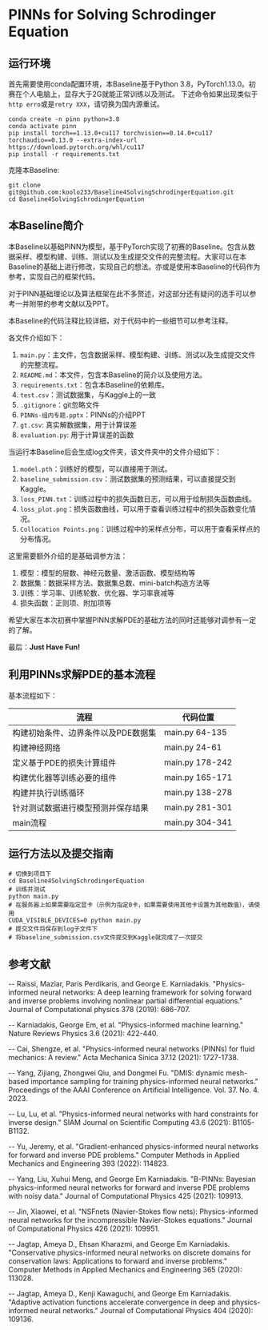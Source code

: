 # PINNs for Solving Schrodinger Equation

## 运行环境

首先需要使用conda配置环境，本Baseline基于Python 3.8，PyTorch1.13.0。初赛在个人电脑上，显存大于2G就能正常训练以及测试。
下述命令如果出现类似于`http erro`或是`retry XXX`，请切换为国内源重试。

```commandline
conda create -n pinn python=3.8
conda activate pinn
pip install torch==1.13.0+cu117 torchvision==0.14.0+cu117 torchaudio==0.13.0 --extra-index-url https://download.pytorch.org/whl/cu117
pip install -r requirements.txt
```

克隆本Baseline:
```commandline
git clone git@github.com:koolo233/Baseline4SolvingSchrodingerEquation.git
cd Baseline4SolvingSchrodingerEquation
```

## 本Baseline简介

本Baseline以基础PINN为模型，基于PyTorch实现了初赛的Baseline。包含从数据采样、模型构建、训练、测试以及生成提交文件的完整流程。大家可以在本Baseline的基础上进行修改，实现自己的想法。亦或是使用本Baseline的代码作为参考，实现自己的框架代码。

对于PINN基础理论以及算法框架在此不多赘述，对这部分还有疑问的选手可以参考一并附带的参考文献以及PPT。

本Baseline的代码注释比较详细，对于代码中的一些细节可以参考注释。

各文件介绍如下：
1. `main.py`：主文件，包含数据采样、模型构建、训练、测试以及生成提交文件的完整流程。
2. `README.md`：本文件，包含本Baseline的简介以及使用方法。
3. `requirements.txt`：包含本Baseline的依赖库。
4. `test.csv`：测试数据集，与Kaggle上的一致
5. `.gitignore`：git忽略文件
6. `PINNs-组内专题.pptx`：PINNs的介绍PPT
7. `gt.csv`: 真实解数据集，用于计算误差
8. `evaluation.py`: 用于计算误差的函数

当运行本Baseline后会生成log文件夹，该文件夹中的文件介绍如下：
1. `model.pth`：训练好的模型，可以直接用于测试。
2. `baseline_submission.csv`：测试数据集的预测结果，可以直接提交到Kaggle。
3. `loss_PINN.txt`：训练过程中的损失函数日志，可以用于绘制损失函数曲线。
4. `loss_plot.png`：损失函数曲线，可以用于查看训练过程中的损失函数变化情况。
5. `Collocation Points.png`：训练过程中的采样点分布，可以用于查看采样点的分布情况。

这里需要额外介绍的是基础调参方法：
1. 模型：模型的层数、神经元数量、激活函数、模型结构等
2. 数据集：数据采样方法、数据集总数、mini-batch构造方法等
3. 训练：学习率、训练轮数、优化器、学习率衰减等
4. 损失函数：正则项、附加项等

希望大家在本次初赛中掌握PINN求解PDE的基础方法的同时还能够对调参有一定的了解。

最后：**Just Have Fun!**

## 利用PINNs求解PDE的基本流程
基本流程如下：

| 流程                  | 代码位置            |
|---------------------|-----------------|
| 构建初始条件、边界条件以及PDE数据集 | main.py 64-135  |
| 构建神经网络              | main.py 24-61   |
| 定义基于PDE的损失计算组件      | main.py 178-242 |
| 构建优化器等训练必要的组件       | main.py 165-171 |
| 构建并执行训练循环           | main.py 138-278 |
| 针对测试数据进行模型预测并保存结果   | main.py 281-301 |
| main流程              | main.py 304-341 |

## 运行方法以及提交指南

```commandline
# 切换到项目下
cd Baseline4SolvingSchrodingerEquation
# 训练并测试
python main.py
# 在服务器上如果需要指定显卡（示例为指定0卡，如果需要使用其他卡设置为其他数值），请使用
CUDA_VISIBLE_DEVICES=0 python main.py
# 提交文件将保存到log子文件下
# 将baseline_submission.csv文件提交到Kaggle就完成了一次提交
```

## 参考文献

-- Raissi, Maziar, Paris Perdikaris, and George E. Karniadakis. "Physics-informed neural networks: A deep learning framework for solving forward and inverse problems involving nonlinear partial differential equations." Journal of Computational physics 378 (2019): 686-707.

-- Karniadakis, George Em, et al. "Physics-informed machine learning." Nature Reviews Physics 3.6 (2021): 422-440.

-- Cai, Shengze, et al. "Physics-informed neural networks (PINNs) for fluid mechanics: A review." Acta Mechanica Sinica 37.12 (2021): 1727-1738.

-- Yang, Zijiang, Zhongwei Qiu, and Dongmei Fu. "DMIS: dynamic mesh-based importance sampling for training physics-informed neural networks." Proceedings of the AAAI Conference on Artificial Intelligence. Vol. 37. No. 4. 2023.

-- Lu, Lu, et al. "Physics-informed neural networks with hard constraints for inverse design." SIAM Journal on Scientific Computing 43.6 (2021): B1105-B1132.

-- Yu, Jeremy, et al. "Gradient-enhanced physics-informed neural networks for forward and inverse PDE problems." Computer Methods in Applied Mechanics and Engineering 393 (2022): 114823.

-- Yang, Liu, Xuhui Meng, and George Em Karniadakis. "B-PINNs: Bayesian physics-informed neural networks for forward and inverse PDE problems with noisy data." Journal of Computational Physics 425 (2021): 109913.

-- Jin, Xiaowei, et al. "NSFnets (Navier-Stokes flow nets): Physics-informed neural networks for the incompressible Navier-Stokes equations." Journal of Computational Physics 426 (2021): 109951.

-- Jagtap, Ameya D., Ehsan Kharazmi, and George Em Karniadakis. "Conservative physics-informed neural networks on discrete domains for conservation laws: Applications to forward and inverse problems." Computer Methods in Applied Mechanics and Engineering 365 (2020): 113028.

-- Jagtap, Ameya D., Kenji Kawaguchi, and George Em Karniadakis. "Adaptive activation functions accelerate convergence in deep and physics-informed neural networks." Journal of Computational Physics 404 (2020): 109136.